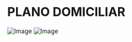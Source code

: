 # PLANO DOMICILIAR
![Image](https://github.com/user-attachments/assets/2c5b4b14-6355-45e8-86e9-e16f2a345e4f)
![Image](https://github.com/user-attachments/assets/518e8f41-dc33-4530-90d7-6ddf8ea7c007)
